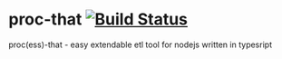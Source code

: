 # proc-that [![Build Status](https://travis-ci.org/buehler/proc-that.svg?branch=master)](https://travis-ci.org/buehler/proc-that)
proc(ess)-that - easy extendable etl tool for nodejs written in typesript

